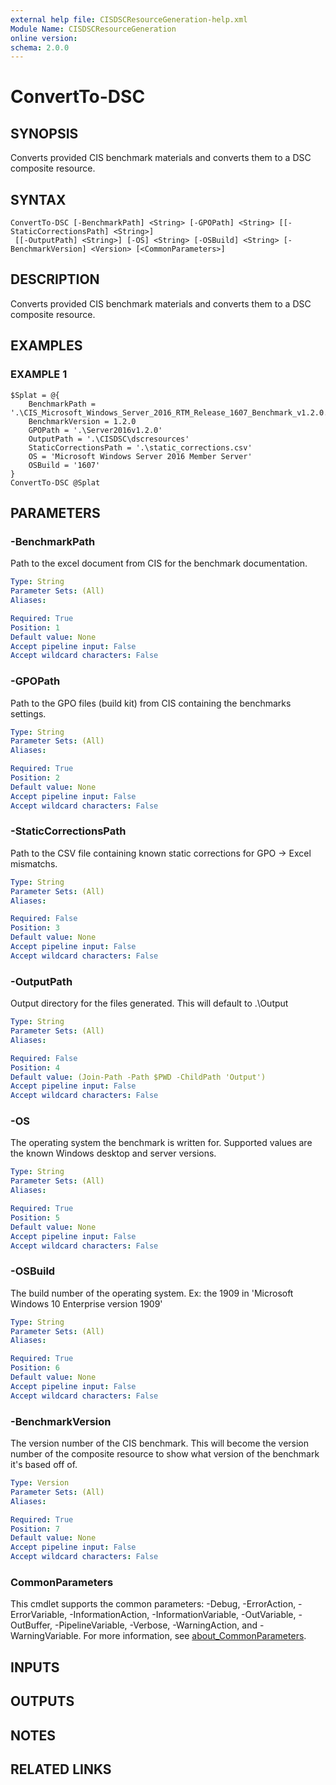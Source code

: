 ```yaml
---
external help file: CISDSCResourceGeneration-help.xml
Module Name: CISDSCResourceGeneration
online version:
schema: 2.0.0
---
```


# ConvertTo-DSC

## SYNOPSIS
Converts provided CIS benchmark materials and converts them to a DSC composite resource.

## SYNTAX

```
ConvertTo-DSC [-BenchmarkPath] <String> [-GPOPath] <String> [[-StaticCorrectionsPath] <String>]
 [[-OutputPath] <String>] [-OS] <String> [-OSBuild] <String> [-BenchmarkVersion] <Version> [<CommonParameters>]
```

## DESCRIPTION
Converts provided CIS benchmark materials and converts them to a DSC composite resource.

## EXAMPLES

### EXAMPLE 1
```
$Splat = @{
    BenchmarkPath = '.\CIS_Microsoft_Windows_Server_2016_RTM_Release_1607_Benchmark_v1.2.0.xlsx'
    BenchmarkVersion = 1.2.0
    GPOPath = '.\Server2016v1.2.0'
    OutputPath = '.\CISDSC\dscresources'
    StaticCorrectionsPath = '.\static_corrections.csv'
    OS = 'Microsoft Windows Server 2016 Member Server'
    OSBuild = '1607'
}
ConvertTo-DSC @Splat
```

## PARAMETERS

### -BenchmarkPath
Path to the excel document from CIS for the benchmark documentation.

```yaml
Type: String
Parameter Sets: (All)
Aliases:

Required: True
Position: 1
Default value: None
Accept pipeline input: False
Accept wildcard characters: False
```

### -GPOPath
Path to the GPO files (build kit) from CIS containing the benchmarks settings.

```yaml
Type: String
Parameter Sets: (All)
Aliases:

Required: True
Position: 2
Default value: None
Accept pipeline input: False
Accept wildcard characters: False
```

### -StaticCorrectionsPath
Path to the CSV file containing known static corrections for GPO -\> Excel mismatchs.

```yaml
Type: String
Parameter Sets: (All)
Aliases:

Required: False
Position: 3
Default value: None
Accept pipeline input: False
Accept wildcard characters: False
```

### -OutputPath
Output directory for the files generated.
This will default to .\Output

```yaml
Type: String
Parameter Sets: (All)
Aliases:

Required: False
Position: 4
Default value: (Join-Path -Path $PWD -ChildPath 'Output')
Accept pipeline input: False
Accept wildcard characters: False
```

### -OS
The operating system the benchmark is written for.
Supported values are the known Windows desktop and server versions.

```yaml
Type: String
Parameter Sets: (All)
Aliases:

Required: True
Position: 5
Default value: None
Accept pipeline input: False
Accept wildcard characters: False
```

### -OSBuild
The build number of the operating system.
Ex: the 1909 in 'Microsoft Windows 10 Enterprise version 1909'

```yaml
Type: String
Parameter Sets: (All)
Aliases:

Required: True
Position: 6
Default value: None
Accept pipeline input: False
Accept wildcard characters: False
```

### -BenchmarkVersion
The version number of the CIS benchmark.
This will become the version number of the composite resource to show what version of the benchmark it's based off of.

```yaml
Type: Version
Parameter Sets: (All)
Aliases:

Required: True
Position: 7
Default value: None
Accept pipeline input: False
Accept wildcard characters: False
```

### CommonParameters
This cmdlet supports the common parameters: -Debug, -ErrorAction, -ErrorVariable, -InformationAction, -InformationVariable, -OutVariable, -OutBuffer, -PipelineVariable, -Verbose, -WarningAction, and -WarningVariable. For more information, see [about_CommonParameters](http://go.microsoft.com/fwlink/?LinkID=113216).

## INPUTS

## OUTPUTS

## NOTES

## RELATED LINKS
